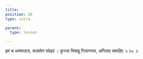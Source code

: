 ```yaml
---
title: 
position: 20
type: sutra

parent:
  type: lesson

---
```


इमं च धम्ममादाय, कासवेण पवेइयं । 
कुज्जा भिक्खू गिलाणस्स, अगिलाए समाहिए ॥ २० ॥